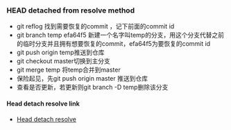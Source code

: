 


### HEAD detached from resolve method
- git reflog 找到需要恢复的commit ，记下前面的commit id
- git branch temp efa64f5 新建一个名字叫temp的分支，用这个分支代替之前的临时分支并且拥有想要恢复的commit，efa64f5为要恢复的commit id
- git push origin temp推送到仓库
- git checkout master切换到主分支
- git merge temp 将temp合并到master
- 保险起见，先git push origin master 推送到仓库
- 查看是否更新，若更新则git branch -D temp删除该分支

#### Head detach resolve link
- [Head detach resolve](https://blog.csdn.net/u011240877/article/details/76273335)


### 
